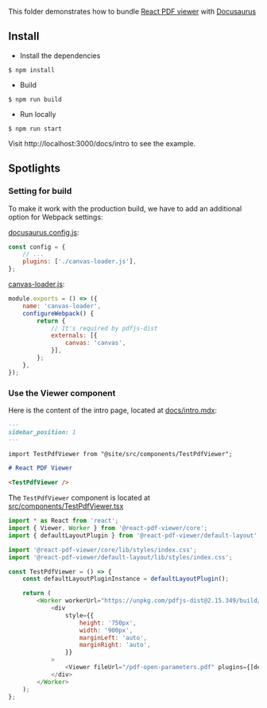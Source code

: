 This folder demonstrates how to bundle [React PDF viewer](https://react-pdf-viewer.dev) with [Docusaurus](https://docusaurus.io)

## Install

* Install the dependencies

```console
$ npm install
```

* Build

```console
$ npm run build
```

* Run locally

```console
$ npm run start
```

Visit http://localhost:3000/docs/intro to see the example.

## Spotlights

### Setting for build

To make it work with the production build, we have to add an additional option for Webpack settings:

[docusaurus.config.js](docusaurus.config.js):

```js
const config = {
    // ...
    plugins: ['./canvas-loader.js'],
};
```

[canvas-loader.js](canvas-loader.js):

```js
module.exports = () => ({
    name: 'canvas-loader',
    configureWebpack() {
        return {
            // It's required by pdfjs-dist
            externals: [{
                canvas: 'canvas',
            }],
        };
    },
});
```

### Use the Viewer component

Here is the content of the intro page, located at [docs/intro.mdx](docs/intro.mdx):

```md
---
sidebar_position: 1
---

import TestPdfViewer from "@site/src/components/TestPdfViewer";

# React PDF Viewer

<TestPdfViewer />
```

The `TestPdfViewer` component is located at [src/components/TestPdfViewer.tsx](src/components/TestPdfViewer.tsx)

```js
import * as React from 'react';
import { Viewer, Worker } from '@react-pdf-viewer/core';
import { defaultLayoutPlugin } from '@react-pdf-viewer/default-layout';

import '@react-pdf-viewer/core/lib/styles/index.css';
import '@react-pdf-viewer/default-layout/lib/styles/index.css';

const TestPdfViewer = () => {
    const defaultLayoutPluginInstance = defaultLayoutPlugin();

    return (
        <Worker workerUrl="https://unpkg.com/pdfjs-dist@2.15.349/build/pdf.worker.js">
            <div
                style={{
                    height: '750px',
                    width: '900px',
                    marginLeft: 'auto',
                    marginRight: 'auto',
                }}
            >
                <Viewer fileUrl="/pdf-open-parameters.pdf" plugins={[defaultLayoutPluginInstance]} />
            </div>
        </Worker>
    );
};
```
